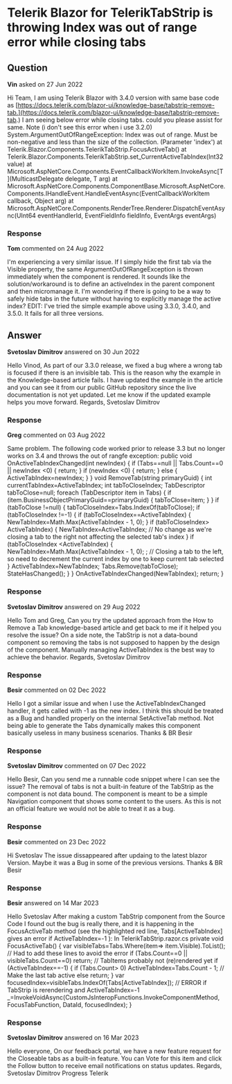 # Telerik Blazor for TelerikTabStrip is throwing Index was out of range error while closing tabs

## Question

**Vin** asked on 27 Jun 2022

Hi Team, I am using Telerik Blazor with 3.4.0 version with same base code as [https://docs.telerik.com/blazor-ui/knowledge-base/tabstrip-remove-tab.](https://docs.telerik.com/blazor-ui/knowledge-base/tabstrip-remove-tab.) I am seeing below error while closing tabs. could you please assist for same. Note (i don't see this error when i use 3.2.0) System.ArgumentOutOfRangeException: Index was out of range. Must be non-negative and less than the size of the collection. (Parameter 'index') at Telerik.Blazor.Components.TelerikTabStrip.FocusActiveTab() at Telerik.Blazor.Components.TelerikTabStrip.set_CurrentActiveTabIndex(Int32 value) at Microsoft.AspNetCore.Components.EventCallbackWorkItem.InvokeAsync[T](MulticastDelegate delegate, T arg) at Microsoft.AspNetCore.Components.ComponentBase.Microsoft.AspNetCore.Components.IHandleEvent.HandleEventAsync(EventCallbackWorkItem callback, Object arg) at Microsoft.AspNetCore.Components.RenderTree.Renderer.DispatchEventAsync(UInt64 eventHandlerId, EventFieldInfo fieldInfo, EventArgs eventArgs)

### Response

**Tom** commented on 24 Aug 2022

I'm experiencing a very similar issue. If I simply hide the first tab via the Visible property, the same ArgumentOutOfRangeException is thrown immediately when the component is rendered. <TelerikTabStrip> <TabStripTab Title="Tab A" Visible="false"> </TabStripTab> <TabStripTab Title="Tab B" Visible="true"> </TabStripTab> <TabStripTab Title="Tab C" Visible="true"> </TabStripTab> </TelerikTabStrip> It sounds like the solution/workaround is to define an activeIndex in the parent component and then micromanage it. I'm wondering if there is going to be a way to safely hide tabs in the future without having to explicitly manage the active index? EDIT: I've tried the simple example above using 3.3.0, 3.4.0, and 3.5.0. It fails for all three versions.

## Answer

**Svetoslav Dimitrov** answered on 30 Jun 2022

Hello Vinod, As part of our 3.3.0 release, we fixed a bug where a wrong tab is focused if there is an invisible tab. This is the reason why the example in the Knowledge-based article fails. I have updated the example in the article and you can see it from our public GitHub repository since the live documentation is not yet updated. Let me know if the updated example helps you move forward. Regards, Svetoslav Dimitrov

### Response

**Greg** commented on 03 Aug 2022

Same problem. The following code worked prior to release 3.3 but no longer works on 3.4 and throws the out of rangfe exception: public void OnActiveTabIndexChanged(int newIndex) { if (Tabs==null || Tabs.Count==0 || newIndex <0) { return; } if (newIndex <0) { return; } else { ActiveTabIndex=newIndex; } } void RemoveTab(string primaryGuid) { int currentTabIndex=ActiveTabIndex; int tabToCloseIndex; TabDescriptor tabToClose=null; foreach (TabDescriptor item in Tabs) { if (item.BusinessObjectPrimaryGuid==primaryGuid) { tabToClose=item; } } if (tabToClose !=null) { tabToCloseIndex=Tabs.IndexOf(tabToClose); if (tabToCloseIndex !=-1) { if (tabToCloseIndex==ActiveTabIndex) { NewTabIndex=Math.Max(ActiveTabIndex - 1, 0); } if (tabToCloseIndex> ActiveTabIndex) { NewTabIndex=ActiveTabIndex; // No change as we're closing a tab to the right not affecting the selected tab's index } if (tabToCloseIndex <ActiveTabIndex) { NewTabIndex=Math.Max(ActiveTabIndex - 1, 0); ; // Closing a tab to the left, so need to decrement the current index by one to keep current tab selected } ActiveTabIndex=NewTabIndex; Tabs.Remove(tabToClose); StateHasChanged(); } } OnActiveTabIndexChanged(NewTabIndex); return; }

### Response

**Svetoslav Dimitrov** answered on 29 Aug 2022

Hello Tom and Greg, Can you try the updated approach from the How to Remove a Tab knowledge-based article and get back to me if it helped you resolve the issue? On a side note, the TabStrip is not a data-bound component so removing the tabs is not supposed to happen by the design of the component. Manually managing ActiveTabIndex is the best way to achieve the behavior. Regards, Svetoslav Dimitrov

### Response

**Besir** commented on 02 Dec 2022

Hello I got a similar issue and when I use the ActiveTabIndexChanged handler, it gets called with -1 as the new index. I think this should be treated as a Bug and handled properly on the internal SetActiveTab method. Not being able to generate the Tabs dynamically makes this component basically useless in many business scenarios. Thanks & BR Besir

### Response

**Svetoslav Dimitrov** commented on 07 Dec 2022

Hello Besir, Can you send me a runnable code snippet where I can see the issue? The removal of tabs is not a built-in feature of the TabStrip as the component is not data bound. The component is meant to be a simple Navigation component that shows some content to the users. As this is not an official feature we would not be able to treat it as a bug.

### Response

**Besir** commented on 23 Dec 2022

Hi Svetoslav The issue dissappeared after updaing to the latest blazor Version. Maybe it was a Bug in some of the previous versions. Thanks & BR Besir

### Response

**Besir** answered on 14 Mar 2023

Hello Svetoslav After making a custom TabStrip component from the Source Code I found out the bug is really there, and it is happening in the FocusActiveTab method (see the highlighted red line, Tabs[ActiveTabIndex] gives an error if ActiveTabIndex=-1 ): In TelerikTabStrip.razor.cs private void FocusActiveTab() { var visibleTabs=Tabs.Where(item=> item.Visible).ToList(); // Had to add these lines to avoid the error if (Tabs.Count==0 || visibleTabs.Count==0) return; // TabItems probably not (re)rendered yet if (ActiveTabIndex==-1) { if (Tabs.Count> 0) ActiveTabIndex=Tabs.Count - 1; // Make the last tab active else return; } var focusedIndex=visibleTabs.IndexOf(Tabs[ActiveTabIndex]); // ERROR if TabStrip is rerendering and ActiveTabIndex=-1 _=InvokeVoidAsync(CustomJsInteropFunctions.InvokeComponentMethod, FocusTabFunction, DataId, focusedIndex); }

### Response

**Svetoslav Dimitrov** answered on 16 Mar 2023

Hello everyone, On our feedback portal, we have a new feature request for the Closeable tabs as a built-in feature. You can Vote for this item and click the Follow button to receive email notifications on status updates. Regards, Svetoslav Dimitrov Progress Telerik
